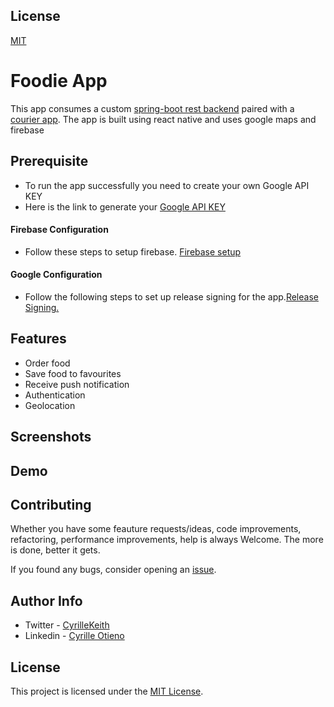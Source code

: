 
## License
[MIT](https://choosealicense.com/licenses/mit/)
# Foodie App
This app consumes a custom [spring-boot rest backend](https://github.com/cyrillekey/restaurant-backend) paired with a [courier app](https://github.com/cyrillekey/foodie-courier). The app is built using react native and uses google maps and firebase

## Prerequisite
* To run the app successfully you need to create your own Google API KEY
* Here is the link to generate your [Google API KEY](https://developers.google.com/maps/documentation/javascript/cloud-setup)

#### Firebase Configuration

- Follow these steps to setup firebase. [Firebase setup](https://firebase.google.com/docs/flutter/setup?platform=android)

#### Google Configuration
- Follow the following steps to set up release signing for the app.[Release Signing.](https://docs.flutter.dev/deployment/android)

## Features
- Order food
- Save food to favourites
- Receive push notification
- Authentication
- Geolocation
## Screenshots

## Demo
## Contributing

Whether you have some feauture requests/ideas, code improvements, refactoring, performance improvements, help is always Welcome. The more is done, better it gets.

If you found any bugs, consider opening an [issue](https://github.com/cyrillekey/foodie-app/issues/new).
## Author Info
* Twitter - [CyrilleKeith](https://twitter.com/cyrile_keith)
* Linkedin - [Cyrille Otieno](https://www.linkedin.com/in/cyrill-otieno-032602169/)



## License

This project is licensed under the [MIT License](LICENSE).
